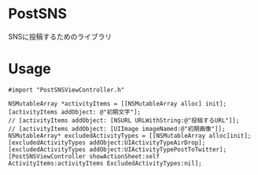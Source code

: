 # PostSNS

SNSに投稿するためのライブラリ

# Usage

    #import "PostSNSViewController.h"
    
    NSMutableArray *activityItems = [[NSMutableArray alloc] init];
    [activityItems addObject: @"初期文字"];
    // [activityItems addObject: [NSURL URLWithString:@"投稿するURL"]];
    // [activityItems addObject: [UIImage imageNamed:@"初期画像"]];
    NSMutableArray* excludedActivityTypes = [[NSMutableArray alloc]init];
    [excludedActivityTypes addObject:UIActivityTypeAirDrop];
    [excludedActivityTypes addObject:UIActivityTypePostToTwitter];
    [PostSNSViewController showActionSheet:self ActivityItems:activityItems ExcludedActivityTypes:nil];
